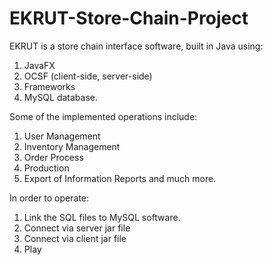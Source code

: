 # EKRUT-Store-Chain-Project

EKRUT is a store chain interface software, built in Java using:
1. JavaFX
2. OCSF (client-side, server-side)
3. Frameworks
4. MySQL database.

Some of the implemented operations include:
1. User Management
2. Inventory Management
3. Order Process
4. Production
5. Export of Information Reports
and much more.

In order to operate:
1. Link the SQL files to MySQL software.
2. Connect via server jar file
3. Connect via client jar file
4. Play
